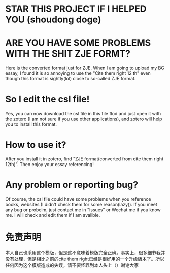 # STAR THIS PROJECT IF I HELPED YOU (shoudong doge)

# ARE YOU HAVE SOME PROBLEMS WITH THE SHIT ZJE FORMT?
Here is the converted format just for ZJE. When I am going to upload my BG essay, I found it is so annoying to use the "Cite them right 12 th" even though this format is sightly(lol) close to so-called ZJE format.

# So I edit the csl file!
Yes, you can now download the csl file in this file flod and just open it with the zotero (I am not sure if you use other applications), and zotero will help you to install this format.

# How to use it?
After you install it in zotero, find "ZJE format(converted from cite them right 12th)". Then enjoy your essay referencing!

# Any problem or reporting bug?
Of course, the csl file could have some problems when you reference books, websites (I didn't check them for some reason(lazy)). If you meet any bug or probelm, just contact me in "Issues" or Wechat me if you know me. I will check and edit them if I am availble.

# 免责声明
本人自己也采用这个模版，但是这不意味着模版完全正确。事实上，很多细节我并没有处理，但是相比之前的cite them right已经是很好用的一个升级版本了。所以任何因为这个模版造成的失误，请不要怪罪到本人头上（）谢谢大家
